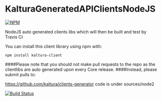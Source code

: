 # KalturaGeneratedAPIClientsNodeJS

[![NPM](https://nodei.co/npm/kaltura.png?downloads=true&downloadRank=true&stars=true)](https://nodei.co/npm/kaltura-client/)


NodeJS auto generated clients libs which will then be built and test by Travis CI

You can install this client library using npm with:
```
npm install kaltura-client 
```
####Please note that you should not make pull requests to the repo as the clientlibs are auto generated upon every Core release.
####Instead, please submit pulls to:

https://github.com/kaltura/clients-generator
code is under sources/node2

[![Build Status](https://travis-ci.org/kaltura/KalturaGeneratedAPIClientsNodeJS.svg?branch=master)](https://travis-ci.org/kaltura/KalturaGeneratedAPIClientsNodeJS)
